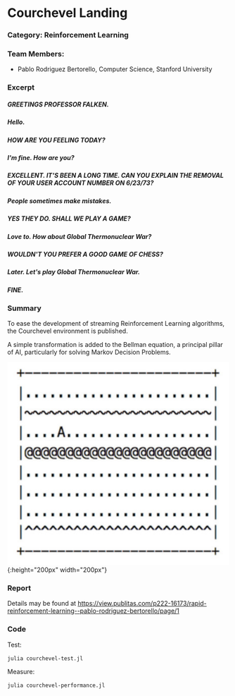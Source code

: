 # Courchevel Landing

### Category: Reinforcement Learning
### Team Members: 
- Pablo Rodriguez Bertorello, Computer Science, Stanford University 

### Excerpt

##### GREETINGS PROFESSOR FALKEN.

##### Hello.

##### HOW ARE YOU FEELING TODAY?

##### I'm fine.  How are you?

##### EXCELLENT.  IT'S BEEN A LONG TIME.  CAN YOU EXPLAIN THE REMOVAL OF YOUR USER ACCOUNT NUMBER ON 6/23/73?

##### People sometimes make mistakes.

##### YES THEY DO. SHALL WE PLAY A GAME?

##### Love to.  How about Global Thermonuclear War?

##### WOULDN'T YOU PREFER A GOOD GAME OF CHESS?

##### Later.  Let's play Global Thermonuclear War.

##### FINE.


### Summary
To ease the development of streaming Reinforcement Learning algorithms, the Courchevel environment is published.  

A simple transformation is added to the Bellman equation, a principal pillar of AI, particularly for solving Markov Decision Problems.

![picture](img/courchevel-landing.png){:height="200px" width="200px"}



### Report
Details may be found at https://view.publitas.com/p222-16173/rapid-reinforcement-learning--pablo-rodriguez-bertorello/page/1


### Code
Test:
```
julia courchevel-test.jl 
```

Measure:
```
julia courchevel-performance.jl 
```

